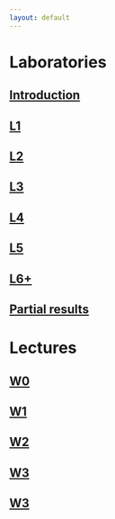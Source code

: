 ```yaml
---
layout: default
---
```



# Laboratories
## [Introduction](/static/introduction.pdf)
## [L1](https://github.com/Large-scale-data-processing/l1-2019-base)
## [L2](https://github.com/Large-scale-data-processing/l2-2019-base)
## [L3](https://github.com/Large-scale-data-processing/l3-2019-base)
## [L4](https://github.com/Large-scale-data-processing/l4-2019-base)
## [L5](https://github.com/Large-scale-data-processing/l5-2019-base)
## [L6+](https://github.com/Large-scale-data-processing/l6-2019-base)
## [Partial results](/static/results.pdf)

# Lectures
## [W0](/static/W0.pdf)
## [W1](/static/W1.pdf)
## [W2](/static/W2.pdf)
## [W3](/static/W3.pdf)
## [W3](/static/W4.pdf)
